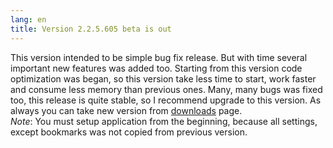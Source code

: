 ```yaml
---
lang: en
title: Version 2.2.5.605 beta is out
---
```

This version intended to be simple bug fix release. But with time several important new features was added too. Starting from this version code optimization was began, so this version take less time to start, work faster and consume less memory than previous ones. Many, many bugs was fixed too, this release is quite stable, so I recommend upgrade to this version. As always you can take new version from [downloads](/en/downloads) page.  
*Note*: You must setup application from the beginning, because all settings, except bookmarks was not copied from previous version.
